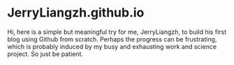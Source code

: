 # JerryLiangzh.github.io
Hi, here is a simple but meaningful try for me, JerryLiangzh, to build his first blog using Github from scratch. Perhaps the progress can be frustrating, which is probably induced by my busy and exhausting work and science project. So just be patient.
